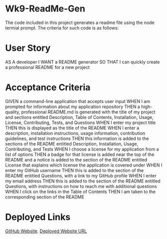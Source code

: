 # Wk9-ReadMe-Gen
The code included in this project generates a readme file using the node termial prompt. The criteria for such code is as follows: 

# User Story 

AS A developer
I WANT a README generator
SO THAT I can quickly create a professional README for a new project

# Acceptance Criteria 

GIVEN a command-line application that accepts user input
WHEN I am prompted for information about my application repository
THEN a high-quality, professional README.md is generated with the title of my project and sections entitled Description, Table of Contents, Installation, Usage, License, Contributing, Tests, and Questions
WHEN I enter my project title
THEN this is displayed as the title of the README
WHEN I enter a description, installation instructions, usage information, contribution guidelines, and test instructions
THEN this information is added to the sections of the README entitled Description, Installation, Usage, Contributing, and Tests
WHEN I choose a license for my application from a list of options
THEN a badge for that license is added near the top of the README and a notice is added to the section of the README entitled License that explains which license the application is covered under
WHEN I enter my GitHub username
THEN this is added to the section of the README entitled Questions, with a link to my GitHub profile
WHEN I enter my email address
THEN this is added to the section of the README entitled Questions, with instructions on how to reach me with additional questions
WHEN I click on the links in the Table of Contents
THEN I am taken to the corresponding section of the README

# Deployed Links
[GitHub Website](https://github.com/Zubair-Hassam/Wk9-ReadMe-Gen).
[Deployed Website URL](https://www.youtube.com/watch?v=MhGs69R6lSg)
